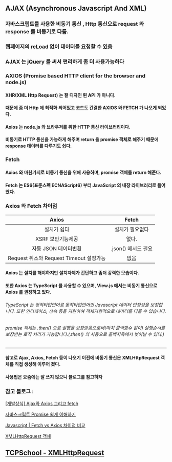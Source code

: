 ## AJAX (Asynchronous Javascript And XML)
### 자바스크립트를 사용한 비동기 통신 , Http 통신으로 request 와 response 를 비동기로 다룸.
### 웹페이지의 reLoad 없이 데이터를 요청할 수 있음
### AJAX 는 jQuery 를 써서 편리하게 좀 더 사용가능하다

### AXIOS (Promise based HTTP client for the browser and node.js)
#### XHR(XML Http Request) 는 잘 디자인 된 API 가 아니다.
#### 때문에 좀 더 Http 에 최적화 되어있고 코드도 간결한 AXIOS 와 FETCH 가 나오게 되었다.
#### Axios 는 node.js 와 브라우저를 위한 HTTP 통신 라이브러리이다.
#### 비동기로 HTTP 통신을 가능하게 해주며 return 을 promise 객체로 해주기 때문에 response 데이터를 다루기도 쉽다.

### Fetch
#### Axios 와 마찬가지로  비동기 통신을 위해 사용하며, promise 객체를 return 해준다.
#### Fetch 는 ES6(표준스펙 ECNAScript6) 부터 JavaScript 의 내장 라이브러리로 들어왔다.

### Axios 와 Fetch 차이점
|Axios       | Fetch        |
|:----------:|:------------:|
|설치가 쉽다   |설치가 필요없다  |
|XSRF 보안기능제공|없다.        |
|자동 JSON 데이터변환| .json() 메서드 필요|
|Request 취소와 Request Timeout 설정가능 | 없음|

#### Axios 는 설치를 해야하지만 설치자체가 간단하고 좀더 강력한 모습이다.
#### 또한 Axios 는 TypeScript 를 사용할 수 있으며, View.js 에서는 비동기 통신으로 Axios 를 권장하고 있다.
###### TypeScript 는 정적타입언어로 동적타입언어인 Javascript 데이터 안정성을 보장합니다. 또한 인터페이스, 상속 등을 지원하여 객체지향적으로 데이터를 다룰 수 있습니다.
###### promise 객체는 .then() 으로 실행을 보장받음으로써(마치 콜백함수 같이) 실행순서를 보장받는 로직 처리가 가능합니다.(.then() 의 사용으로 콜백지옥에서 벗어날 수 있다.)

---

#### 참고로 Ajax, Axios, Fetch 등이 나오기 이전에 비동기 통신은 XMLHttpRequest 객체를 직접 생성해 이루어 졌다.
#### 사용법은 요즘에는 잘 쓰지 않으니 블로그를 참고하자

### 참고 블로그 : 
[[개발상식] Ajax와 Axios 그리고 fetch](https://velog.io/@kysung95/%EA%B0%9C%EB%B0%9C%EC%83%81%EC%8B%9D-Ajax%EC%99%80-Axios-%EA%B7%B8%EB%A6%AC%EA%B3%A0-fetch)

[자바스크립트 Promise 쉽게 이해하기](https://joshua1988.github.io/web-development/javascript/promise-for-beginners/)

[Javascript | Fetch vs Axios 차이점 비교](https://yeonfamily.tistory.com/10)

[XMLHttpRequest 객체](http://www.ktword.co.kr/test/view/view.php?m_temp1=5939&id=1382)

[TCPSchool - XMLHttpRequest](http://tcpschool.com/xml/xml_dom_xmlHttpRequest)
---



